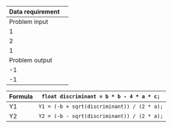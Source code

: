 |Data requirement||
|---|---|
|Problem input||
|1|
|2|
|1|
Problem output||
|-1|
|-1|

|Formula|`float discriminant = b * b - 4 * a * c;`|
|---|---|
|Y1 | `Y1 = (-b + sqrt(discriminant)) / (2 * a);`|
|Y2 | `Y2 = (-b - sqrt(discriminant)) / (2 * a);`|